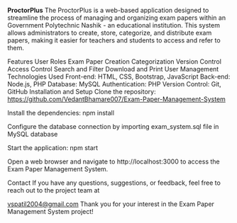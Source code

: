 <b>ProctorPlus</b>
The ProctorPlus is a web-based application designed to streamline the process of managing and organizing exam papers within an Government Polytechnic Nashik - an educational institution. This system allows administrators to create, store, categorize, and distribute exam papers, making it easier for teachers and students to access and refer to them.

Features
User Roles
Exam Paper Creation
Categorization
Version Control
Access Control
Search and Filter
Download and Print
User Management
Technologies Used
Front-end: HTML, CSS, Bootstrap, JavaScript
Back-end: Node.js, PHP
Database: MySQL
Authentication: PHP
Version Control: Git, GitHub
Installation and Setup
Clone the repository: https://github.com/VedantBhamare007/Exam-Paper-Management-System

Install the dependencies: npm install

Configure the database connection by importing exam_system.sql file in MySQL database

Start the application: npm start

Open a web browser and navigate to http://localhost:3000 to access the Exam Paper Management System.

Contact
If you have any questions, suggestions, or feedback, feel free to reach out to the project team at

vspatil2004@gmail.com
Thank you for your interest in the Exam Paper Management System project!
